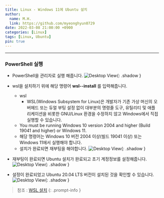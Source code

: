 ```yaml
---
title: Linux - Windows 11에 Ubuntu 설치
author:
  name: M.H.
  link: https://github.com/myeonghyun0729
date: 2022-03-08 21:00:00 +0900
categories: [Linux]
tags: [Linux, Ubuntu]
pin: true
---
```


---
### PowerShell 실행
* PowerShell을 관리자로 실행 해줍니다.
![Desktop View](https://user-images.githubusercontent.com/96726016/157228183-9e3bb92c-c43a-4a37-b023-859d380f19f5.png){: .shadow }

* wsl을 설치하기 위에 해당 명령어 **wsl--install** 를 입력해줍니다.
  + wsl
    - WSL(Windows Subsystem for Linux)은 개발자가 기존 가상 머신의 오버헤드 또는 듀얼 부팅 설정 없이 대부분의 명령줄 도구, 유틸리티 및 애플리케이션을 비롯한 GNU/Linux 환경을 수정하지 않고 Windows에서 직접 실행할 수 있습니다.
  + You must be running Windows 10 version 2004 and higher (Build 19041 and higher) or Windows 11.
  + 해당 명령어는 Windows 10 버전 2004 이상(빌드 19041 이상) 또는 Windows 11에서 실행해야 합니다.
  + 설치가 완료되면 재부팅을 해야합니다.
![Desktop View](https://user-images.githubusercontent.com/96726016/157228192-0137c15f-9f55-4573-b434-e7831b0636bf.png){: .shadow }

* 재부팅이 완료되면 Ubuntu 설치가 완료되고 초기 계정정보를 설정해줍니다.
![Desktop View](https://user-images.githubusercontent.com/96726016/157228193-c9d2ae4c-6f5f-454f-aa20-5488654e6eb4.png){: .shadow }

* 설정이 완료되었고 Ubuntu 20.04 LTS 버전이 설치된 것을 확인할 수 있습니다.
![Desktop View](https://user-images.githubusercontent.com/96726016/157228170-44e8ec33-60fd-47b5-8e95-db547dbd5b7f.png){: .shadow }

> 참조 : [WSL 설치](https://docs.microsoft.com/ko-kr/windows/wsl/install)
{: .prompt-info }
